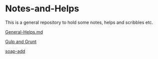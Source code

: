 # Notes-and-Helps
This is a general repository to hold some notes, helps and scribbles etc.

[General-Helps.md](General-Helps.md)

[Gulp and Grunt](Gulp-and-Grunt.md)

[soap-add](soap-add)


